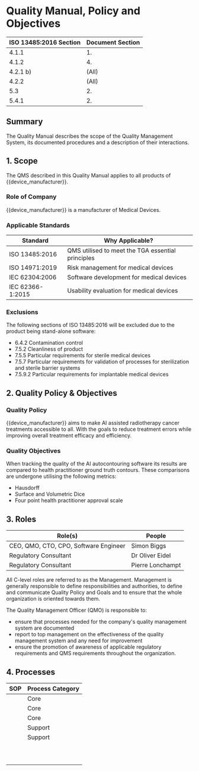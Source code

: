 <!--
This work is licensed under the Creative Commons Attribution 4.0 International
License:

    <http://creativecommons.org/licenses/by/4.0/>

Templates copyright OpenRegulatory. Originals available at:

    <https://openregulatory.com/templates/>

General content copyright Radiotherapy AI.
-->

# Quality Manual, Policy and Objectives

| ISO 13485:2016 Section | Document Section |
| ---------------------- | ---------------- |
| 4.1.1                  | 1.               |
| 4.1.2                  | 4.               |
| 4.2.1 b)               | (All)            |
| 4.2.2                  | (All)            |
| 5.3                    | 2.               |
| 5.4.1                  | 2.               |

## Summary

The Quality Manual describes the scope of the Quality Management System, its
documented procedures and a description of their interactions.

## 1. Scope

The QMS described in this Quality Manual applies to all products of
{{device_manufacturer}}.

### Role of Company

{{device_manufacturer}} is a manufacturer of Medical Devices.

### Applicable Standards

| Standard         | Why Applicable?                                   |
| ---------------- | ------------------------------------------------- |
| ISO 13485:2016   | QMS utilised to meet the TGA essential principles |
| ISO 14971:2019   | Risk management for medical devices               |
| IEC 62304:2006   | Software development for medical devices          |
| IEC 62366-1:2015 | Usability evaluation for medical devices          |

### Exclusions

The following sections of ISO 13485:2016 will be excluded due to the product
being stand-alone software:

- 6.4.2 Contamination control
- 7.5.2 Cleanliness of product
- 7.5.5 Particular requirements for sterile medical devices
- 7.5.7 Particular requirements for validation of processes for sterilization
  and sterile barrier systems
- 7.5.9.2 Particular requirements for implantable medical devices

## 2. Quality Policy & Objectives

### Quality Policy

{{device_manufacturer}} aims to make AI assisted radiotherapy cancer treatments
accessible to all. With the goals to reduce treatment errors while improving
overall treatment efficacy and efficiency.

### Quality Objectives

When tracking the quality of the AI autocontouring software its
results are compared to health practitioner ground truth contours. These
comparisons are undergone utilising the following metrics:

- Hausdorff
- Surface and Volumetric Dice
- Four point health practitioner approval scale

## 3. Roles

| Role(s)                               | People           |
| ------------------------------------- | ---------------- |
| CEO, QMO, CTO, CPO, Software Engineer | Simon Biggs      |
| Regulatory Consultant                 | Dr Oliver Eidel  |
| Regulatory Consultant                 | Pierre Lonchampt |

All C-level roles are referred to as the Management. Management is generally
responsible to define responsibilities and authorities, to define and
communicate Quality Policy and Goals and to ensure that the whole organization
is oriented towards them.

<!-- > See ISO 13485, para. 5.1, para. 5.5.1 -->

The Quality Management Officer (QMO) is responsible to:

- ensure that processes needed for the company's quality management system are
  documented
- report to top management on the effectiveness of the quality management
  system and any need for improvement
- ensure the promotion of awareness of applicable regulatory requirements and
  QMS requirements throughout the organization.

<!-- > See ISO 13485, para. 5.1, para. 5.5.2 -->

## 4. Processes

| SOP                                                        | Process Category |
| ---------------------------------------------------------- | ---------------- |
| [](../released/sop-capa)                                   | Core             |
| [](../released/sop-document-record-control)                | Core             |
| [](../released/sop-integrated-software-development)        | Core             |
| [](../released/sop-post-market-surveillance)               | Support          |
| [](../released/sop-software-validation)                    | Support          |
| [](../released/sop-management-review)                      |                  |
| [](../released/sop-product-certification-and-registration) |                  |
| [](../released/sop-purchasing)                             |                  |
| [](../released/sop-update-of-regulations)                  |                  |
| [](../released/sop-human-resources-administration)         |                  |
| [](../released/sop-change-management)                      |                  |
| [](../released/sop-feedback-management)                    |                  |
| [](../released/sop-incident-reporting)                     |                  |
| [](../released/sop-internal-audit)                         |                  |
| [](../released/sop-software-problem-resolution)            |                  |
